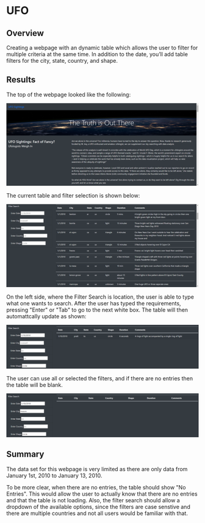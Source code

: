 # UFO

## Overview
Creating a webpage with an dynamic table which allows the user to filter for multiple criteria at the same time. In addition to the date, you’ll add table filters for the city, state, country, and shape.

## Results

The top of the webpage looked like the following: 

![Webpage](/static/images/Webpage.png)

The current table and filter selection is shown below: 

![table](/static/images/table.png)

On the left side, where the Filter Search is location, the user is able to type what one wants to search. After the user has typed the requirements, pressing "Enter" or "Tab" to go to the next white box. The table will then automattcally update as shown: 

![Date](/static/images/Date.png)

The user can use all or selected the filters, and if there are no entries then the table will be blank. 

![No Entries](/static/images/no_entries.png)

## Summary

The data set for this webpage is very limited as there are only data from January 1st, 2010 to January 13, 2010.

To be more clear, when there are no entries, the table should show "No Entries". This would allow the user to actually know that there are no entries and that the table is not loading. Also, the filter search should allow a dropdown of the available options, since the filters are case senstive and there are multiple countries and not all users would be familiar with that. 
